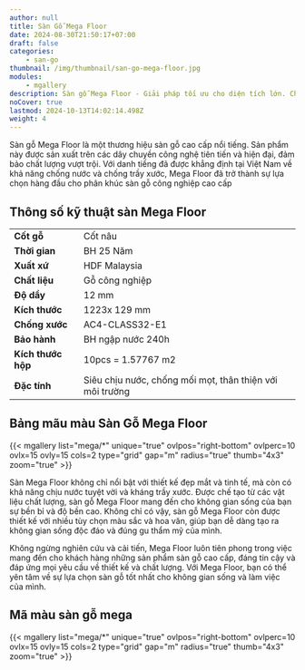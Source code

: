 ```yaml
---
author: null
title: Sàn Gỗ Mega Floor
date: 2024-08-30T21:50:17+07:00
draft: false
categories:
    - san-go
thumbnail: /img/thumbnail/san-go-mega-floor.jpg
modules:
    - mgallery
description: Sàn gỗ Mega Floor - Giải pháp tối ưu cho diện tích lớn. Chịu lực tốt, chống trầy xước cao. Nâng tầm đẳng cấp cho mọi công trình quy mô.
noCover: true
lastmod: 2024-10-13T14:02:14.498Z
weight: 4
---
```

Sàn gỗ Mega Floor là một thương hiệu sàn gỗ cao cấp nổi tiếng. Sản phẩm này được sản xuất trên các dây chuyền công nghệ tiên tiến và hiện đại, đảm bảo chất lượng vượt trội. Với danh tiếng đã được khẳng định tại Việt Nam về khả năng chống nước và chống trầy xước, Mega Floor đã trở thành sự lựa chọn hàng đầu cho phân khúc sàn gỗ công nghiệp cao cấp

## Thông số kỹ thuật sàn Mega Floor
|                |                                                          |
|----------------|----------------------------------------------------------|
| **Cốt gỗ**         | Cốt nâu                                                  |
| **Thời gian**      | BH 25 Năm                                                |
| **Xuất xứ**        | HDF Malaysia                                             |
| **Chất liệu**    | Gỗ công nghiệp                                           |
| **Độ dầy**  | 12 mm                                                    |
| **Kích thước**     | 1223x 129 mm                                             |
| **Chống xước**     | AC4-CLASS32-E1                                           |
| **Bảo hành**    | BH ngập nước 240h                                        |
| **Kích thước hộp** | 10pcs = 1.57767 m2                                       |
| **Đặc tính**       | Siêu chịu nước, chống mối mọt, thân thiện với môi trường |

## Bảng mãu màu Sàn Gỗ Mega Floor

{{< mgallery list="mega/*" unique="true" ovlpos="right-bottom" ovlperc=10 ovlx=15 ovly=15 cols=2 type="grid" gap="m" radius="true" thumb="4x3" zoom="true" >}}

Sàn Mega Floor không chỉ nổi bật với thiết kế đẹp mắt và tinh tế, mà còn có khả năng chịu nước tuyệt vời và kháng trầy xước. Được chế tạo từ các vật liệu chất lượng, sàn gỗ Mega Floor mang đến cho không gian sống của bạn sự bền bỉ và độ bền cao. Không chỉ có vậy, sàn gỗ Mega Floor còn được thiết kế với nhiều tùy chọn màu sắc và hoa văn, giúp bạn dễ dàng tạo ra không gian sống độc đáo và đúng gu thẩm mỹ của mình.

Không ngừng nghiên cứu và cải tiến, Mega Floor luôn tiên phong trong việc mang đến cho khách hàng những sản phẩm sàn gỗ cao cấp, đáng tin cậy và đáp ứng mọi yêu cầu về thiết kế và chất lượng. Với Mega Floor, bạn có thể yên tâm về sự lựa chọn sàn gỗ tốt nhất cho không gian sống và làm việc của mình.

## Mã màu sàn gỗ mega

{{< mgallery list="mega/*" unique="true" ovlpos="right-bottom" ovlperc=10 ovlx=15 ovly=15 cols=2 type="grid" gap="m" radius="true" thumb="4x3" zoom="true" >}}